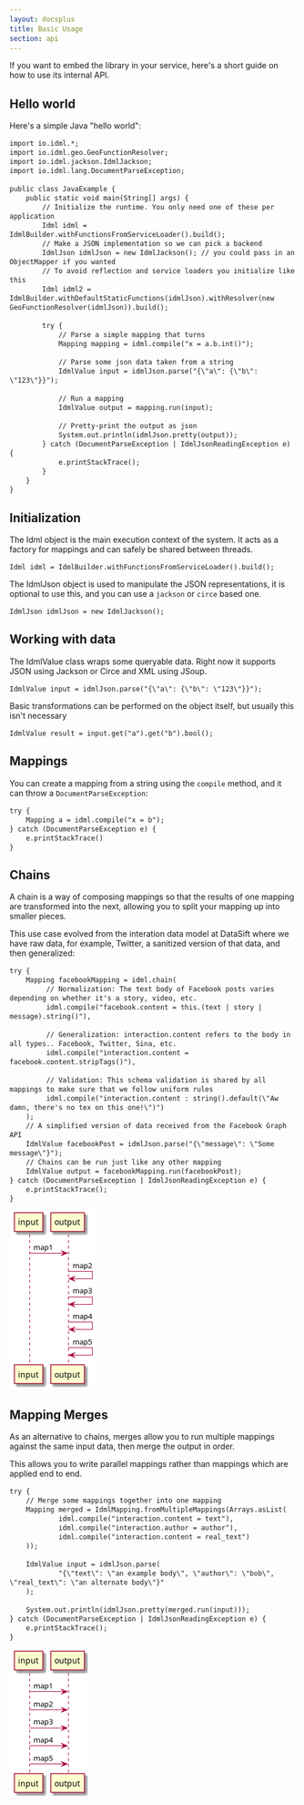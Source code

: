 ```yaml
---
layout: docsplus
title: Basic Usage
section: api
---
```


If you want to embed the library in your service, here's a short guide on how to use its internal API.

## Hello world

Here's a simple Java "hello world":

    import io.idml.*;
    import io.idml.geo.GeoFunctionResolver;
    import io.idml.jackson.IdmlJackson;
    import io.idml.lang.DocumentParseException;

    public class JavaExample {
        public static void main(String[] args) {
            // Initialize the runtime. You only need one of these per application
            Idml idml = IdmlBuilder.withFunctionsFromServiceLoader().build();
            // Make a JSON implementation so we can pick a backend
            IdmlJson idmlJson = new IdmlJackson(); // you could pass in an ObjectMapper if you wanted
            // To avoid reflection and service loaders you initialize like this
            Idml idml2 = IdmlBuilder.withDefaultStaticFunctions(idmlJson).withResolver(new GeoFunctionResolver(idmlJson)).build();

            try {
                // Parse a simple mapping that turns
                Mapping mapping = idml.compile("x = a.b.int()");

                // Parse some json data taken from a string
                IdmlValue input = idmlJson.parse("{\"a\": {\"b\": \"123\"}}");

                // Run a mapping
                IdmlValue output = mapping.run(input);

                // Pretty-print the output as json
                System.out.println(idmlJson.pretty(output));
            } catch (DocumentParseException | IdmlJsonReadingException e) {
                e.printStackTrace();
            }
        }
    }


## Initialization

The Idml object is the main execution context of the system. It acts as a factory for mappings and can safely be shared between threads.

    Idml idml = IdmlBuilder.withFunctionsFromServiceLoader().build();

The IdmlJson object is used to manipulate the JSON representations, it is optional to use this, and you can use a `jackson` or `circe` based one.

    IdmlJson idmlJson = new IdmlJackson();

## Working with data

The IdmlValue class wraps some queryable data. Right now it supports JSON using Jackson or Circe and XML using JSoup.

    IdmlValue input = idmlJson.parse("{\"a\": {\"b\": \"123\"}}");

Basic transformations can be performed on the object itself, but usually this isn't necessary

    IdmlValue result = input.get("a").get("b").bool();

## Mappings

You can create a mapping from a string using the `compile` method, and it can throw a `DocumentParseException`:

    try {
        Mapping a = idml.compile("x = b");
    } catch (DocumentParseException e) {
        e.printStackTrace()
    }

## Chains

A chain is a way of composing mappings so that the results of one mapping are transformed into the next, allowing you to split your mapping up into smaller pieces.

This use case evolved from the interation data model at DataSift where we have raw data, for example, Twitter, a sanitized version of that data, and then generalized:

    try {
        Mapping facebookMapping = idml.chain(
             // Normalization: The text body of Facebook posts varies depending on whether it's a story, video, etc.
             idml.compile("facebook.content = this.(text | story | message).string()"),

             // Generalization: interaction.content refers to the body in all types.. Facebook, Twitter, Sina, etc.
             idml.compile("interaction.content = facebook.content.stripTags()"),

             // Validation: This schema validation is shared by all mappings to make sure that we follow uniform rules
             idml.compile("interaction.content : string().default(\"Aw damn, there's no tex on this one!\")")
        );
        // A simplified version of data received from the Facebook Graph API
        IdmlValue facebookPost = idmlJson.parse("{\"message\": \"Some message\"}");
        // Chains can be run just like any other mapping
        IdmlValue output = facebookMapping.run(facebookPost);
    } catch (DocumentParseException | IdmlJsonReadingException e) {
        e.printStackTrace();
    }

![chain diagram](./diagrams/chain.png)

## Mapping Merges

As an alternative to chains, merges allow you to run multiple mappings against the same input data, then merge the output in order.

This allows you to write parallel mappings rather than mappings which are applied end to end.


    try {
        // Merge some mappings together into one mapping
        Mapping merged = IdmlMapping.fromMultipleMappings(Arrays.asList(
                idml.compile("interaction.content = text"),
                idml.compile("interaction.author = author"),
                idml.compile("interaction.content = real_text")
        ));

        IdmlValue input = idmlJson.parse(
                "{\"text\": \"an example body\", \"author\": \"bob\", \"real_text\": \"an alternate body\"}"
        );

        System.out.println(idmlJson.pretty(merged.run(input)));
    } catch (DocumentParseException | IdmlJsonReadingException e) {
        e.printStackTrace();
    }

![chain diagram](./diagrams/merge.png)
